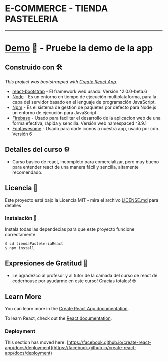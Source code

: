 # E-COMMERCE - TIENDA PASTELERIA
___
# [Demo](https://coderhouse-camada16935-reactjs.netlify.app/) 🚀 - Pruebe la demo de la app

## Construido con 🛠️

_This project was bootstrapped with [Create React App](https://github.com/facebook/create-react-app)._
* [react-bootstrap](https://react-bootstrap.github.io/getting-started/introduction/) - El framework web usado. Versión ^2.0.0-beta.6
* [Node](https://nodejs.org) - Es un entorno en tiempo de ejecución multiplataforma, para la capa del servidor basado en el lenguaje de programación JavaScript.
* [Npm](https://rometools.github.io/rome/) - Es el sistema de gestión de paquetes por defecto para Node.js un entorno de ejecución para JavaScript.
* [Firebase](https://firebase.google.com/) - Usado para facilitar el desarrollo de la aplicacion web de una forma efectiva, rápida y sencilla. Versión web namespaced ^8.9.1 
* [Fontawesome](https://fontawesome.com/start) - Usado para darle iconos a nuestra app, usado por cdn. Versión 6

## Detalles del curso ⚙️
- Curso basico de react, incompleto para comercializar, pero muy bueno para entender react de una manera fácil y sencilla, altamente recomendado.

## Licencia 📄

Este proyecto está bajo la Licencia MIT - mira el archivo [LICENSE.md](LICENSE.md) para detalles

### Instalación 🔧

Instala todas las dependecias para que este proyecto funcione correctamente

```
$ cd tiendaPasteleriaReact
$ npm install
```

## Expresiones de Gratitud 🎁

- Le agradezco al profesor y al tutor de la camada del curso de react de coderhouse por ayudarme en este curso! Gracias totales! 🤓


## Learn More

You can learn more in the [Create React App documentation](https://facebook.github.io/create-react-app/docs/getting-started).

To learn React, check out the [React documentation](https://reactjs.org/).


### Deployment

This section has moved here: [https://facebook.github.io/create-react-app/docs/deployment](https://facebook.github.io/create-react-app/docs/deployment)
